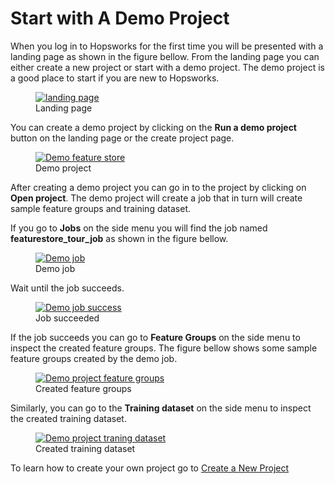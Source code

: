 # Start with A Demo Project

When you log in to Hopsworks for the first time you will be presented with a landing page as shown in the figure bellow.
From the landing page you can either create a new project or start with a demo project.
The demo project is a good place to start if you are new to Hopsworks.
  <figure>
    <a  href="../../../assets/images/project/landing-page.png">
      <img alt="landing page" src="../../../assets/images/project/landing-page.png">
    </a>
    <figcaption>Landing page</figcaption>
  </figure>

You can create a demo project by clicking on the **Run a demo project** button on the landing page or the create 
project page.

  <figure>
    <a  href="../../../assets/images/project/demo-fs.png">
      <img src="../../../assets/images/project/demo-fs.png" alt="Demo feature store">
    </a>
    <figcaption>Demo project</figcaption>
  </figure>

After creating a demo project you can go in to the project by clicking on **Open project**. The demo project will 
create a job that in turn will create sample feature groups and training dataset.

If you go to **Jobs** on the side menu you will find the job named **featurestore_tour_job** as shown in the figure 
bellow.  

  <figure>
    <a  href="../../../assets/images/project/demo-job.png">
      <img src="../../../assets/images/project/demo-job.png" alt="Demo job">
    </a>
    <figcaption>Demo job</figcaption>
  </figure>

Wait until the job succeeds.

  <figure>
    <a  href="../../../assets/images/project/tour-success.png">
      <img src="../../../assets/images/project/tour-success.png" alt="Demo job success">
    </a>
    <figcaption>Job succeeded</figcaption>
  </figure>

If the job succeeds you can go to **Feature Groups** on the side menu to inspect the created feature groups. The 
figure bellow shows some sample feature groups created by the demo job.
  <figure>
    <a  href="../../../assets/images/project/tour-fs.png">
      <img src="../../../assets/images/project/tour-fs.png" alt="Demo project feature groups">
    </a>
    <figcaption>Created feature groups</figcaption>
  </figure>

Similarly, you can go to the **Training dataset** on the side menu to inspect the created training dataset.
  <figure>
    <a  href="../../../assets/images/project/tour-td.png">
      <img src="../../../assets/images/project/tour-td.png" alt="Demo project traning dataset">
    </a>
    <figcaption>Created training dataset</figcaption>
  </figure>

To learn how to create your own project go to [Create a New Project](./createProject.md)